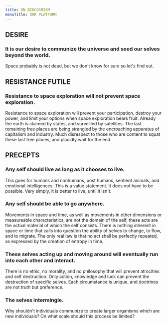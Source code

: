 ```yaml
---
title: ON BIOCOSMISM
menuTitle: OUR PLATFORM
---
```



## DESIRE
### It is our desire to communize the universe and seed our selves beyond the world.

Space probably is not dead, but we don't know for sure so let's find out.


## RESISTANCE FUTILE
### Resistance to space exploration will not prevent space exploration.

Resistance to space exploration will prevent your participation, destroy your power, and limit your options when space exploration bears fruit. Already the earth is claimed by states, and surveilled by satellites. The last remaining free places are being strangled by the encroaching apparatus of capitalism and industry. Much disrespect to those who are content to squat these last free places, and placidly wait for the end.




## PRECEPTS

###  Any self should live as long as it chooses to live.

This goes for humans and nonhumans, post humans, sentient animals, and emotional intelligences. This is a value statement. It does not have to be possible. Very simply, it is better to live, until it isn't.

### Any self should be able to go anywhere.

Movements in space and time, as well as movements in other dimensions or measureable characteristics, are not the domain of the self, these acts are the actual material of which the self consists. There is nothing inherent in space or time that calls into question the ability of selves to change, to flow, and to migrate. The only real law is that no act shall be perfectly repeated, as expressed by the creation of entropy in time.


### These selves acting up and moving around will eventually run into each other and interact.

There is no ethic, no morality, and no philosophy that will prevent atrocities and self destruction. Only action, knowledge and luck can prevent the destruction of specific selves. Each circumstance is unique, and doctrines are not truth but preference.


###  The selves intermingle.

Why shouldn't individuals communize to create larger organisms which are new individuals? On what scale should this process be limited?
